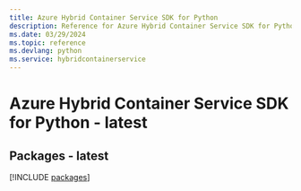 ```yaml
---
title: Azure Hybrid Container Service SDK for Python
description: Reference for Azure Hybrid Container Service SDK for Python
ms.date: 03/29/2024
ms.topic: reference
ms.devlang: python
ms.service: hybridcontainerservice
---
```

# Azure Hybrid Container Service SDK for Python - latest
## Packages - latest
[!INCLUDE [packages](hybrid-container-service-index.md)]
